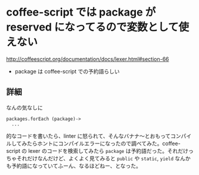 # coffee-script では package が reserved になってるので変数として使えない

http://coffeescript.org/documentation/docs/lexer.html#section-66

* package は coffee-script での予約語らしい

## 詳細

なんの気なしに

```
packages.forEach (package)->
  ...
```

的なコードを書いたら、linter に怒られて、そんなバナナ〜とおもってコンパイルしてみたらホントにコンパイルエラーになったので調べてみた。coffee-script の lexer のコードを検索してみたら `package` は予約語だった。それだけっちゃそれだけなんだけど、よくよく見てみると `public` や `static`, `yield` なんかも予約語になっていてふーん、なるほどねー、となった。
